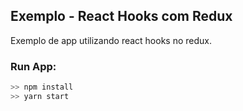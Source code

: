 ## Exemplo - React Hooks com Redux

Exemplo de app utilizando react hooks no redux.

### Run App:
```javascript
>> npm install
>> yarn start
```
